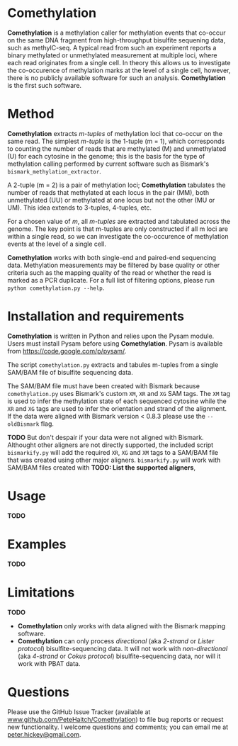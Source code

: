 Comethylation
=============

__Comethylation__ is a methylation caller for methylation events that co-occur on the same DNA fragment from high-throughput bisulfite sequening data, such as methylC-seq. A typical read from such an experiment reports a binary methylated or unmethylated measurement at multiple loci, where each read originates from a single cell. In theory this allows us to investigate the co-occurence of methylation marks at the level of a single cell, however, there is no publicly available software for such an analysis. __Comethylation__ is the first such software.

Method
=============
__Comethylation__ extracts _m-tuples_ of methylation loci that co-occur on the same read. The simplest _m-tuple_ is the 1-tuple (m = 1), which corresponds to counting the number of reads that are methylated (M) and unmethylated (U) for each cytosine in the genome; this is the basis for the type of methylation calling performed by current software such as Bismark's `bismark_methylation_extractor`. 

A 2-tuple (m = 2) is a pair of methylation loci; __Comethylation__ tabulates the number of reads that methylated at each locus in the pair (MM), both unmethylated (UU) or methylated at one locus but not the other (MU or UM). This idea extends to 3-tuples, 4-tuples, etc. 

For a chosen value of _m_, all _m-tuples_ are extracted and tabulated across the genome. The key point is that m-tuples are only constructed if all m loci are within a single read, so we can investigate the co-occurence of methylation events at the level of a single cell.

__Comethylation__ works with both single-end and paired-end sequencing data. Methylation measurements may be filtered by base quality or other criteria such as the mapping quality of the read or whether the read is marked as a PCR duplicate. For a full list of filtering options, please run `python comethylation.py --help`.


Installation and requirements
=============
__Comethylation__ is written in Python and relies upon the Pysam module. Users must install Pysam before using __Comethylation__. Pysam is available from https://code.google.com/p/pysam/.

The script `comethylation.py` extracts and tabules m-tuples from a single SAM/BAM file of bisulfite sequencing data. 

The SAM/BAM file must have been created with Bismark because `comethylation.py` uses Bismark's custom `XM`, `XR` and `XG` SAM tags. The `XM` tag is used to infer the methylation state of each sequenced cytosine while the `XR` and `XG` tags are used to infer the orientation and strand of the alignment. If the data were aligned with Bismark version < 0.8.3 please use the `--oldBismark` flag. 

__TODO__
But don't despair if your data were not aligned with Bismark. Althought other aligners are not directly supported, the included script `bismarkify.py` will add the required `XR`, `XG` and `XM` tags to a SAM/BAM file that was created using other major aligners. `bismarkify.py` will work with SAM/BAM files created with __TODO: List the supported aligners__, 

Usage
=============
__TODO__


Examples
=============
__TODO__

Limitations
=============
__TODO__
* __Comethylation__ only works with data aligned with the Bismark mapping software.
* __Comethylation__ can only process _directional_ (aka _2-strand_ or _Lister protocol_) bisulfite-sequencing data. It will not work with _non-directional_ (aka _4-strand_ or _Cokus protocol_) bisulfite-sequencing data, nor will it work with PBAT data.

Questions
=============
Please use the GitHub Issue Tracker (available at www.github.com/PeteHaitch/Comethylation) to file bug reports or request new functionality. I welcome questions and comments; you can email me at peter.hickey@gmail.com. 
